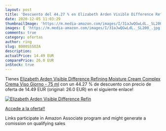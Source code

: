 ```yaml
---
layout: post
title: 'Descuento del 44.27 % en Elizabeth Arden Visible Difference Refin'
date: 2020-12-05 11:03:29
thumbnailImage: 'https://m.media-amazon.com/images/I/31aJwQGwLdL._SL200_.jpg'
images: [ 'https://m.media-amazon.com/images/I/31aJwQGwLdL._SL200_.jpg' ]
comments: true
category: ofertas
author: ring
slug: B000SSSO2A
description:
actualPrice: 14.49 EUR
comparePrice: 26.0 EUR
inStock: true
---
```


Tienes [Elizabeth Arden Visible Difference Refining Moisture Cream Complex Crema Viso Giorno - 75 ml](https://www.amazon.it/dp/B000SSSO2A/?tag=tolees00-21) con un 44.27 % de descuento con precio de oferta de 14.49 EUR (original: 26.0 EUR) en el siguiente enlace!

[![Elizabeth Arden Visible Difference Refin](https://m.media-amazon.com/images/I/31aJwQGwLdL._SL200_.jpg)](https://www.amazon.it/dp/B000SSSO2A/?tag=tolees00-21)

[Accede a la oferta!!](https://www.amazon.it/dp/B000SSSO2A/?tag=tolees00-21)

Links participate in Amazon Associate program and might generate a comission on qualifying sales


